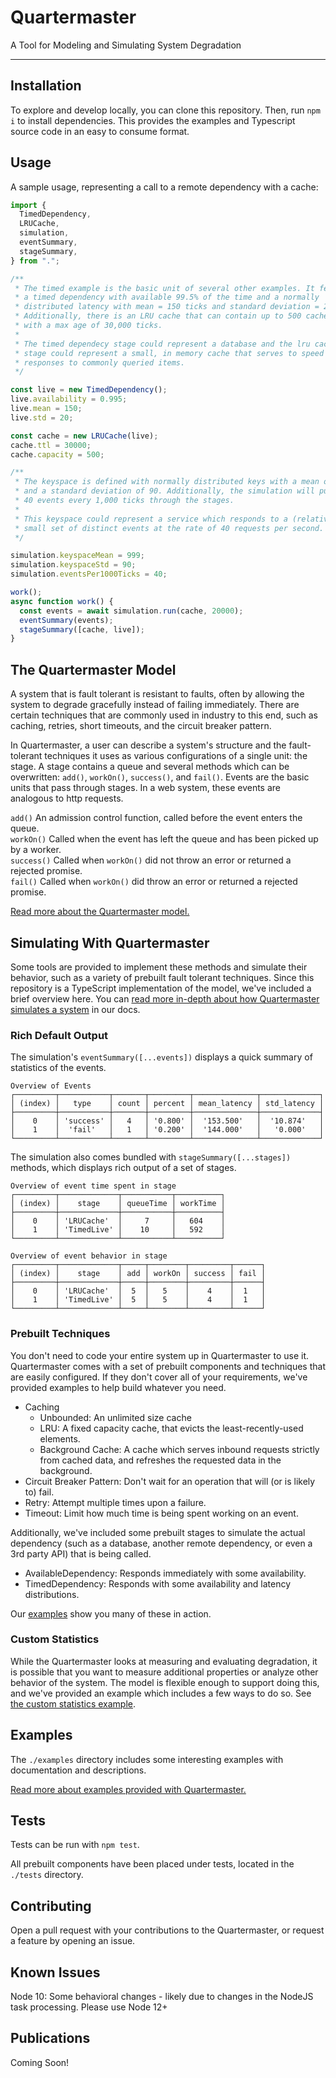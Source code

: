 # Quartermaster

A Tool for Modeling and Simulating System Degradation

---

## Installation

To explore and develop locally, you can clone this repository. Then, run `npm i` to install dependencies. This provides the examples and Typescript source code in an easy to consume format.

## Usage

A sample usage, representing a call to a remote dependency with a cache:

```typescript
import {
  TimedDependency,
  LRUCache,
  simulation,
  eventSummary,
  stageSummary,
} from ".";

/**
 * The timed example is the basic unit of several other examples. It features
 * a timed dependency with available 99.5% of the time and a normally
 * distributed latency with mean = 150 ticks and standard deviation = 20 ticks.
 * Additionally, there is an LRU cache that can contain up to 500 cached items
 * with a max age of 30,000 ticks.
 *
 * The timed dependecy stage could represent a database and the lru cache
 * stage could represent a small, in memory cache that serves to speed up
 * responses to commonly queried items.
 */

const live = new TimedDependency();
live.availability = 0.995;
live.mean = 150;
live.std = 20;

const cache = new LRUCache(live);
cache.ttl = 30000;
cache.capacity = 500;

/**
 * The keyspace is defined with normally distributed keys with a mean of 999
 * and a standard deviation of 90. Additionally, the simulation will push
 * 40 events every 1,000 ticks through the stages.
 *
 * This keyspace could represent a service which responds to a (relatively)
 * small set of distinct events at the rate of 40 requests per second.
 */

simulation.keyspaceMean = 999;
simulation.keyspaceStd = 90;
simulation.eventsPer1000Ticks = 40;

work();
async function work() {
  const events = await simulation.run(cache, 20000);
  eventSummary(events);
  stageSummary([cache, live]);
}
```

## The Quartermaster Model

A system that is fault tolerant is resistant to faults, often by allowing the system to degrade gracefully instead of failing immediately. There are certain techniques that are commonly used in industry to this end, such as caching, retries, short timeouts, and the circuit breaker pattern.

In Quartermaster, a user can describe a system's structure and the fault-tolerant techniques it uses as various configurations of a single unit: the stage. A stage contains a queue and several methods which can be overwritten: `add()`, `workOn()`, `success()`, and `fail()`. Events are the basic units that pass through stages. In a web system, these events are analogous to http requests.

`add()` An admission control function, called before the event enters the queue.
\
`workOn()` Called when the event has left the queue and has been picked up by a worker.
\
`success()` Called when `workOn()` did not throw an error or returned a rejected promise.
\
`fail()` Called when `workOn()` did throw an error or returned a rejected promise.

[Read more about the Quartermaster model.](docs/model.md)

## Simulating With Quartermaster

Some tools are provided to implement these methods and simulate their behavior, such as a variety of prebuilt fault tolerant techniques. Since this repository is a TypeScript implementation of the model, we've included a brief overview here. You can [read more in-depth about how Quartermaster simulates a system](docs/simulation.md) in our docs.

### Rich Default Output

The simulation's `eventSummary([...events])` displays a quick summary of statistics of the events.

```
Overview of Events
┌─────────┬───────────┬───────┬─────────┬──────────────┬─────────────┐
│ (index) │   type    │ count │ percent │ mean_latency │ std_latency │
├─────────┼───────────┼───────┼─────────┼──────────────┼─────────────┤
│    0    │ 'success' │   4   │ '0.800' │  '153.500'   │  '10.874'   │
│    1    │  'fail'   │   1   │ '0.200' │  '144.000'   │   '0.000'   │
└─────────┴───────────┴───────┴─────────┴──────────────┴─────────────┘
```

The simulation also comes bundled with `stageSummary([...stages])` methods, which displays rich output of a set of stages.

```
Overview of event time spent in stage
┌─────────┬─────────────┬───────────┬──────────┐
│ (index) │    stage    │ queueTime │ workTime │
├─────────┼─────────────┼───────────┼──────────┤
│    0    │ 'LRUCache'  │     7     │   604    │
│    1    │ 'TimedLive' │    10     │   592    │
└─────────┴─────────────┴───────────┴──────────┘

Overview of event behavior in stage
┌─────────┬─────────────┬─────┬────────┬─────────┬──────┐
│ (index) │    stage    │ add │ workOn │ success │ fail │
├─────────┼─────────────┼─────┼────────┼─────────┼──────┤
│    0    │ 'LRUCache'  │  5  │   5    │    4    │  1   │
│    1    │ 'TimedLive' │  5  │   5    │    4    │  1   │
└─────────┴─────────────┴─────┴────────┴─────────┴──────┘
```

### Prebuilt Techniques

You don't need to code your entire system up in Quartermaster to use it. Quartermaster comes with a set of prebuilt components and techniques that are easily configured. If they don't cover all of your requirements, we've provided examples to help build whatever you need.

- Caching
  - Unbounded: An unlimited size cache
  - LRU: A fixed capacity cache, that evicts the least-recently-used elements.
  - Background Cache: A cache which serves inbound requests strictly from cached data, and refreshes the requested data in the background.
- Circuit Breaker Pattern: Don't wait for an operation that will (or is likely to) fail.
- Retry: Attempt multiple times upon a failure.
- Timeout: Limit how much time is being spent working on an event.

Additionally, we've included some prebuilt stages to simulate the actual dependency (such as a database, another remote dependency, or even a 3rd party API) that is being called.

- AvailableDependency: Responds immediately with some availability.
- TimedDependency: Responds with some availability and latency distributions.

Our [examples](docs/examples.md) show you many of these in action.

### Custom Statistics

While the Quartermaster looks at measuring and evaluating degradation, it is possible that you want to measure additional properties or analyze other behavior of the system. The model is flexible enough to support doing this, and we've provided an example which includes a few ways to do so. See [the custom statistics example](docs/examples.md).

## Examples

The `./examples` directory includes some interesting examples with documentation and descriptions.

[Read more about examples provided with Quartermaster.](docs/examples.md)

## Tests

Tests can be run with `npm test`.

All prebuilt components have been placed under tests, located in the `./tests` directory.

## Contributing

Open a pull request with your contributions to the Quartermaster, or request a feature by opening an issue.

## Known Issues

Node 10: Some behavioral changes - likely due to changes in the NodeJS task processing. Please use Node 12+

## Publications

Coming Soon!
